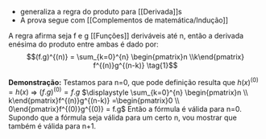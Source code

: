 - generaliza a regra do produto para [[Derivada]]s 
- A prova segue com [[Complementos de matemática/Indução]]

A regra afirma seja f e g [[Funções]] deriváveis até n, então a derivada enésima do produto entre ambas é dado por:
$$(f.g)^{(n)} = \sum_{k=0}^{n} \begin{pmatrix}n \\k\end{pmatrix} f^{(n)}g^{(n-k)} \tag{1}$$

**Demonstração:**
	Testamos para n=0, que pode definição resulta que $h(x)^{(0)} = h(x)$
	=>
	$(f.g)^{(0)} = f.g$
	$\displaystyle \sum_{k=0}^{n} \begin{pmatrix}n \\ k\end{pmatrix}f^{(n)}g^{(n-k)} =\begin{pmatrix}0 \\ 0\end{pmatrix}f^{(0)}g^{(0)} = f.g$ 
	Então a fórmula é válida para n=0.
	Supondo que a fórmula seja válida para um certo n, vou mostrar que também é válida para n+1.
	